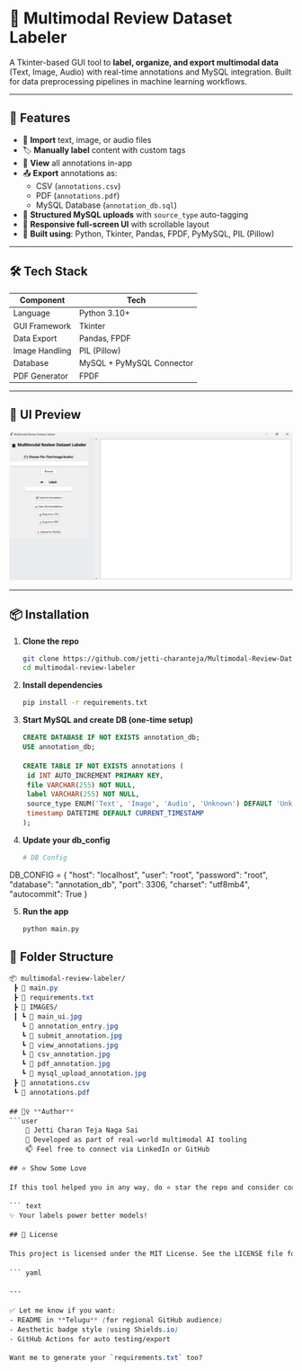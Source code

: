 # 🎯 Multimodal Review Dataset Labeler

A Tkinter-based GUI tool to **label, organize, and export multimodal data** (Text, Image, Audio) with real-time annotations and MySQL integration. Built for data preprocessing pipelines in machine learning workflows.

---

## 🚀 Features

- 📂 **Import** text, image, or audio files
- 🏷️ **Manually label** content with custom tags
- 🧾 **View** all annotations in-app
- 📤 **Export** annotations as:
  - CSV (`annotations.csv`)
  - PDF (`annotations.pdf`)
  - MySQL Database (`annotation_db.sql`)
- 💾 **Structured MySQL uploads** with `source_type` auto-tagging
- 🎨 **Responsive full-screen UI** with scrollable layout
- 🧠 **Built using**: Python, Tkinter, Pandas, FPDF, PyMySQL, PIL (Pillow)

---

## 🛠️ Tech Stack

| Component        | Tech                            |
|------------------|----------------------------------|
| Language         | Python 3.10+                    |
| GUI Framework    | Tkinter                         |
| Data Export      | Pandas, FPDF                    |
| Image Handling   | PIL (Pillow)                    |
| Database         | MySQL + PyMySQL Connector       |
| PDF Generator    | FPDF                            |

---

## 📸 UI Preview

![Multimodal Review Dataset Labeler UI](IMAGES/main_ui.jpg)

---

## 📦 Installation

1. **Clone the repo**
   ```bash
   git clone https://github.com/jetti-charanteja/Multimodal-Review-Dataset-Labeler.git
   cd multimodal-review-labeler
2. **Install dependencies**
   ```bash
   pip install -r requirements.txt
3. **Start MySQL and create DB (one-time setup)**
   ```sql
   CREATE DATABASE IF NOT EXISTS annotation_db;
   USE annotation_db;
 
   CREATE TABLE IF NOT EXISTS annotations (
    id INT AUTO_INCREMENT PRIMARY KEY,
    file VARCHAR(255) NOT NULL,
    label VARCHAR(255) NOT NULL,
    source_type ENUM('Text', 'Image', 'Audio', 'Unknown') DEFAULT 'Unknown',
    timestamp DATETIME DEFAULT CURRENT_TIMESTAMP
   );


4. **Update your db_config**
   ```bash
   # DB Config
DB_CONFIG = {
    "host": "localhost",
    "user": "root",
    "password": "root",
    "database": "annotation_db",
    "port": 3306,
    "charset": "utf8mb4",
    "autocommit": True
} 

5. **Run the app**
   ```bash
   python main.py

## 📁 Folder Structure

```css
📦 multimodal-review-labeler/
 ┣ 📜 main.py
 ┣ 📜 requirements.txt
 ┣ 📁 IMAGES/
 ┃ ┗ 📸 main_ui.jpg
   ┗ 📸 annotation_entry.jpg
   ┗ 📸 submit_annotation.jpg
   ┗ 📸 view_annotations.jpg
   ┗ 📸 csv_annotation.jpg
   ┗ 📸 pdf_annotation.jpg
   ┗ 📸 mysql_upload_annotation.jpg
 ┣ 📄 annotations.csv
 ┗ 📄 annotations.pdf

## 🙋‍♀️ **Author**
```user
    👤 Jetti Charan Teja Naga Sai
    💼 Developed as part of real-world multimodal AI tooling
    📫 Feel free to connect via LinkedIn or GitHub

## ⭐️ Show Some Love

If this tool helped you in any way, do ⭐️ star the repo and consider contributing!

``` text
✨ Your labels power better models!

## 📄 License

This project is licensed under the MIT License. See the LICENSE file for details.

``` yaml

---

✅ Let me know if you want:
- README in **Telugu** (for regional GitHub audience)
- Aesthetic badge style (using Shields.io)
- GitHub Actions for auto testing/export

Want me to generate your `requirements.txt` too?

